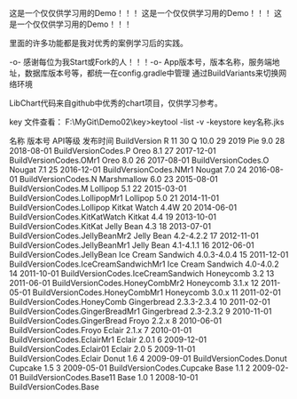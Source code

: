 这是一个仅仅供学习用的Demo！！！
这是一个仅仅供学习用的Demo！！！
这是一个仅仅供学习用的Demo！！！

里面的许多功能都是我对优秀的案例学习后的实践。

-o- 感谢每位为我Start或Fork的人！！！-o-
App版本号，版本名称，服务端地址，数据库版本号等，都统一在config.gradle中管理
通过BuildVariants来切换网络环境

LibChart代码来自github中优秀的chart项目，仅供学习参考。


key 文件查看：
F:\MyGit\Demo02\key>keytool -list -v -keystore key名称.jks


名称                    版本号          API等级           发布时间              BuildVersion
R                       11              30
Q	                    10.0	        29	            2019
Pie	                    9.0	            28	            2018-08-01	        BuildVersionCodes.P
Oreo	                8.1	            27	            2017-12-01	        BuildVersionCodes.OMr1
Oreo	                8.0	            26	            2017-08-01	        BuildVersionCodes.O
Nougat	                7.1	            25	            2016-12-01	        BuildVersionCodes.NMr1
Nougat	                7.0	            24	            2016-08-01	        BuildVersionCodes.N
Marshmallow	            6.0	            23	            2015-08-01	        BuildVersionCodes.M
Lollipop	            5.1	            22	            2015-03-01	        BuildVersionCodes.LollipopMr1
Lollipop	            5.0	            21	            2014-11-01	        BuildVersionCodes.Lollipop
Kitkat Watch            4.4W	        20	            2014-06-01	        BuildVersionCodes.KitKatWatch
Kitkat	                4.4	            19	            2013-10-01	        BuildVersionCodes.KitKat
Jelly Bean	            4.3	            18	            2013-07-01	        BuildVersionCodes.JellyBeanMr2
Jelly Bean	            4.2-4.2.2	    17	            2012-11-01	        BuildVersionCodes.JellyBeanMr1
Jelly Bean	            4.1-4.1.1	    16	            2012-06-01	        BuildVersionCodes.JellyBean
Ice Cream Sandwich	    4.0.3-4.0.4	    15	            2011-12-01	        BuildVersionCodes.IceCreamSandwichMr1
Ice Cream Sandwich	    4.0-4.0.2	    14	            2011-10-01	        BuildVersionCodes.IceCreamSandwich
Honeycomb	            3.2	            13	            2011-06-01	        BuildVersionCodes.HoneyCombMr2
Honeycomb	            3.1.x	        12	            2011-05-01	        BuildVersionCodes.HoneyCombMr1
Honeycomb	            3.0.x	        11	            2011-02-01	        BuildVersionCodes.HoneyComb
Gingerbread	            2.3.3-2.3.4	    10	            2011-02-01	        BuildVersionCodes.GingerBreadMr1
Gingerbread	            2.3-2.3.2	    9	            2010-11-01	        BuildVersionCodes.GingerBread
Froyo	                2.2.x	        8	            2010-06-01	        BuildVersionCodes.Froyo
Eclair	                2.1.x	        7	            2010-01-01	        BuildVersionCodes.EclairMr1
Eclair	                2.0.1	        6	            2009-12-01	        BuildVersionCodes.Eclair01
Eclair	                2.0	            5	            2009-11-01	        BuildVersionCodes.Eclair
Donut	                1.6	            4	            2009-09-01	        BuildVersionCodes.Donut
Cupcake	                1.5	            3	            2009-05-01	        BuildVersionCodes.Cupcake
Base	                1.1	            2	            2009-02-01	        BuildVersionCodes.Base11
Base	                1.0	            1	            2008-10-01	        BuildVersionCodes.Base